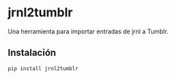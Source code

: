 # jrnl2tumblr

Una herramienta para importar entradas de jrnl a Tumblr.

## Instalación

```bash
pip install jrnl2tumblr
```
